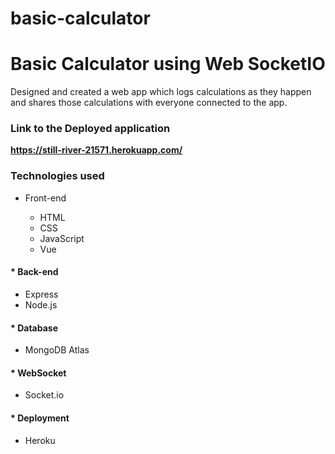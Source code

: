 # basic-calculator

# Basic Calculator using Web SocketIO

Designed and created a web app which logs calculations as they happen and shares those calculations with everyone connected to the app.

### Link to the Deployed application

<strong> https://still-river-21571.herokuapp.com/ </strong>

### Technologies used

* Front-end

  * HTML
  * CSS
  * JavaScript
  * Vue

#### * Back-end

* Express
* Node.js

#### * Database

* MongoDB Atlas

#### * WebSocket

* Socket.io

#### * Deployment

* Heroku
